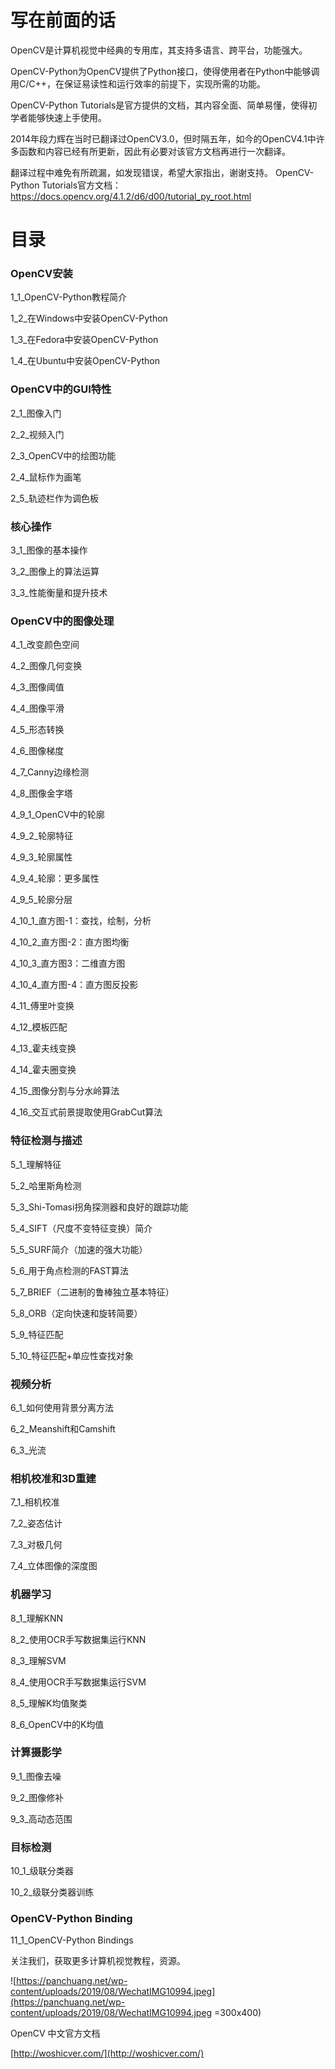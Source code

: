 # 写在前面的话

OpenCV是计算机视觉中经典的专用库，其支持多语言、跨平台，功能强大。

OpenCV-Python为OpenCV提供了Python接口，使得使用者在Python中能够调用C/C++，在保证易读性和运行效率的前提下，实现所需的功能。

OpenCV-Python Tutorials是官方提供的文档，其内容全面、简单易懂，使得初学者能够快速上手使用。

2014年段力辉在当时已翻译过OpenCV3.0，但时隔五年，如今的OpenCV4.1中许多函数和内容已经有所更新，因此有必要对该官方文档再进行一次翻译。

翻译过程中难免有所疏漏，如发现错误，希望大家指出，谢谢支持。
OpenCV-Python Tutorials官方文档：https://docs.opencv.org/4.1.2/d6/d00/tutorial_py_root.html

# 目录

### OpenCV安装

1_1_OpenCV-Python教程简介

1_2_在Windows中安装OpenCV-Python

1_3_在Fedora中安装OpenCV-Python

1_4_在Ubuntu中安装OpenCV-Python


### OpenCV中的GUI特性

2_1_图像入门

2_2_视频入门

2_3_OpenCV中的绘图功能

2_4_鼠标作为画笔

2_5_轨迹栏作为调色板


### 核心操作

3_1_图像的基本操作

3_2_图像上的算法运算

3_3_性能衡量和提升技术

### OpenCV中的图像处理

4_1_改变颜色空间

4_2_图像几何变换

4_3_图像阈值

4_4_图像平滑

4_5_形态转换

4_6_图像梯度

4_7_Canny边缘检测

4_8_图像金字塔

4_9_1_OpenCV中的轮廓

4_9_2_轮廓特征

4_9_3_轮廓属性

4_9_4_轮廓：更多属性

4_9_5_轮廓分层

4_10_1_直方图-1：查找，绘制，分析

4_10_2_直方图-2：直方图均衡

4_10_3_直方图3：二维直方图

4_10_4_直方图-4：直方图反投影

4_11_傅里叶变换

4_12_模板匹配

4_13_霍夫线变换

4_14_霍夫圈变换

4_15_图像分割与分水岭算法

4_16_交互式前景提取使用GrabCut算法


### 特征检测与描述

5_1_理解特征

5_2_哈里斯角检测

5_3_Shi-Tomasi拐角探测器和良好的跟踪功能

5_4_SIFT（尺度不变特征变换）简介

5_5_SURF简介（加速的强大功能）

5_6_用于角点检测的FAST算法

5_7_BRIEF（二进制的鲁棒独立基本特征）

5_8_ORB（定向快速和旋转简要）

5_9_特征匹配

5_10_特征匹配+单应性查找对象


### 视频分析

6_1_如何使用背景分离方法

6_2_Meanshift和Camshift

6_3_光流

### 相机校准和3D重建

7_1_相机校准

7_2_姿态估计

7_3_对极几何

7_4_立体图像的深度图


### 机器学习

8_1_理解KNN

8_2_使用OCR手写数据集运行KNN

8_3_理解SVM

8_4_使用OCR手写数据集运行SVM

8_5_理解K均值聚类

8_6_OpenCV中的K均值


### 计算摄影学

9_1_图像去噪

9_2_图像修补

9_3_高动态范围


### 目标检测

10_1_级联分类器

10_2_级联分类器训练


### OpenCV-Python Binding

11_1_OpenCV-Python Bindings

  
关注我们，获取更多计算机视觉教程，资源。

![https://panchuang.net/wp-content/uploads/2019/08/WechatIMG10994.jpeg](https://panchuang.net/wp-content/uploads/2019/08/WechatIMG10994.jpeg =300x400)

OpenCV 中文官方文档

[http://woshicver.com/](http://woshicver.com/)
